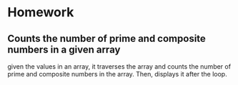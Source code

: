# Homework
## Counts the number of prime and composite numbers in a given array

given the values in an array, it traverses the array and counts the number of prime and composite numbers in the array. Then, displays it after the loop.

